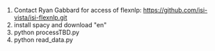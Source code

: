 1. Contact Ryan Gabbard for access of flexnlp: https://github.com/isi-vista/isi-flexnlp.git
2. install spacy and download "en"
3. python processTBD.py
4. python read_data.py